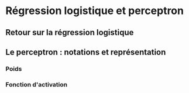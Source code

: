 # Régression logistique et perceptron

## Retour sur la régression logistique

## Le perceptron : notations et représentation

### Poids

### Fonction d'activation
